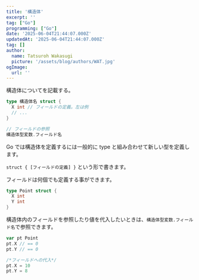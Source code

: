 ```yaml
---
title: '構造体'
excerpt: ''
tag: ["Go"]
programming: ["Go"]
date: '2025-06-04T21:44:07.000Z'
updatedAt: '2025-06-04T21:44:07.000Z'
tag: []
author:
  name: Tatsuroh Wakasugi
  picture: '/assets/blog/authors/WAT.jpg'
ogImage:
  url: ''
---
```


構造体についてを記載する。

<div class="note_content_by_programming_language" id="note_content_Go">

```go
type 構造体名 struct {
  X int // フィールドの定義。左は例
  // ...
}

// フィールドの参照
構造体型変数.フィールド名
```

Go では構造体を定義するには一般的に type と組み合わせて新しい型を定義します。

`struct { [フィールドの定義] }` という形で書きます。

フィールドは何個でも定義する事ができます。

```go
type Point struct {
  X int
  Y int
}
```

構造体内のフィールドを参照したり値を代入したいときは、`構造体型変数.フィールド名`で参照できます。

```go
var pt Point
pt.X // == 0
pt.Y // == 0

/*フィールドへの代入*/
pt.X = 10
pt.Y = 8
```

</div>
